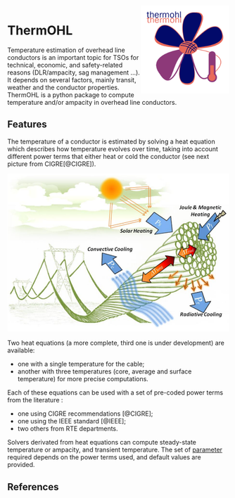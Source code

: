 <!--
SPDX-FileCopyrightText: 2025 RTE (https://www.rte-france.com)

This Source Code Form is subject to the terms of the Mozilla Public
License, v. 2.0. If a copy of the MPL was not distributed with this
file, You can obtain one at http://mozilla.org/MPL/2.0/.
SPDX-License-Identifier: MPL-2.0
-->

<img src="assets/images/logos/thermohl_logo.png" width="200" height="200" alt="Phlowers logo" style="float: right; display: block; margin: 0 auto"/>

# ThermOHL

Temperature estimation of overhead line conductors is an important topic for 
TSOs for technical, economic, and safety-related reasons (DLR/ampacity, sag 
management ...). It depends on several factors, mainly transit, weather and the
conductor properties. ThermOHL is a python package to compute temperature and/or 
ampacity in overhead line conductors.

## Features

The temperature of a conductor is estimated by solving a heat equation
which describes how temperature evolves over time, taking into account
different power terms that either heat or cold the conductor (see next picture 
from CIGRE[@CIGRE]).

![image](assets/images/cigre_balance.png "Overhead conductor heating and cooling. From [CIGRE].")

Two heat equations (a more complete, third one is under development)
are available:

* one with a single temperature for the cable;
* another with three temperatures (core, average and surface
  temperature) for more precise computations.

Each of these equations can be used with a set of pre-coded power
terms from the literature :

* one using CIGRE recommendations [@CIGRE];  
* one using the IEEE standard [@IEEE];  
* two others from RTE departments.

Solvers derivated from heat equations can compute steady-state
temperature or ampacity, and transient temperature. The set of
[parameter](api-reference/parameters.md) required depends on the 
power terms used, and default values are provided.

## References
